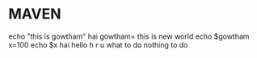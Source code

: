 # MAVEN
echo "this is gowtham"
hai
gowtham= this is new world
echo $gowtham
x=100
echo $x
hai
hello
h r u
what to do
nothing to do
